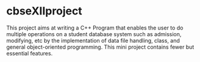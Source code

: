 # cbseXIIproject
This project aims at writing a C++ Program that enables the user to do multiple operations on a student database system such as admission, modifying, etc by the implementation of data file handling, class, and general object-oriented programming. This mini project contains fewer but essential features.
